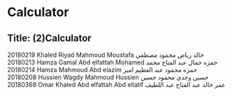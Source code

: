 # Calculator
## Title: (2)Calculator

20180219 Khaled Riyad Mahmoud Moustafa خالد رياض محمود مصطفي
20180213 Hamza Gamal Abd elfattah Mohamed حمزه جمال عبد الفتاح محمد
20180214 Hamza Mahmoud Abd elazim حمزه محمود عبد العظيم امير
20180208 Hussien Wagdy Mahmoud Hussien حسين وجدي محمود حسين
20180368 Omar Khaled Abd elfattah Abd ellatif عمر خالد عبد الفتاح عبد اللطيف
